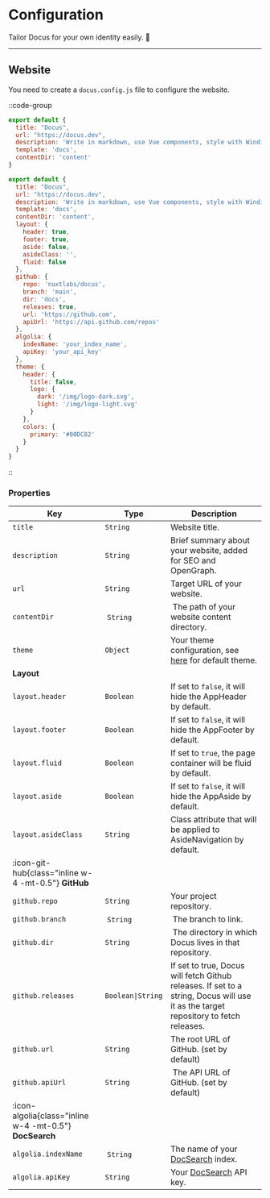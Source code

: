 # Configuration

Tailor Docus for your own identity easily. 🌈

---

## Website

You need to create a `docus.config.js` file to configure the website.

::code-group

```javascript [Default config]
export default {
  title: "Docus",
  url: "https://docus.dev",
  description: 'Write in markdown, use Vue components, style with Windi CSS and enjoy the power of Nuxt.',
  template: 'docs',
  contentDir: 'content'
}
```

```javascript [Full config]
export default {
  title: "Docus",
  url: "https://docus.dev",
  description: 'Write in markdown, use Vue components, style with Windi CSS and enjoy the power of Nuxt.',
  template: 'docs',
  contentDir: 'content',
  layout: {
    header: true,
    footer: true,
    aside: false,
    asideClass: '',
    fluid: false
  },
  github: {
    repo: 'nuxtlabs/docus',
    branch: 'main',
    dir: 'docs',
    releases: true,
    url: 'https://github.com',
    apiUrl: 'https://api.github.com/repos'
  },
  algolia: {
    indexName: 'your_index_name',
    apiKey: 'your_api_key'
  },
  theme: {
    header: {
      title: false,
      logo: {
        dark: '/img/logo-dark.svg',
        light: '/img/logo-light.svg'
      }
    },
    colors: {
      primary: '#00DC82'
    }
  }
}
```

::

### Properties

| Key | Type | Description |
|---------|------|-------------|
| `title` | `String` | Website title. |
| `description` | `String` | Brief summary about your website, added for SEO and OpenGraph. |
| `url` | `String` | Target URL of your website. |
| `contentDir` | `String` | The path of your website content directory. |
| `theme` | `Object` | Your theme configuration, see [here](/theme/settings) for default theme. |
| **Layout** | | |
| `layout.header` | `Boolean` | If set to `false`, it will hide the AppHeader by default. |
| `layout.footer` | `Boolean` | If set to `false`, it will hide the AppFooter by default. |
| `layout.fluid` | `Boolean` | If set to `true`, the page container will be fluid by default. |
| `layout.aside` | `Boolean` | If set to `false`, it will hide the AppAside by default. |
| `layout.asideClass` | `String` | Class attribute that will be applied to AsideNavigation by default. |
| :icon-git-hub{class="inline w-4 -mt-0.5"} **GitHub** | | |
| `github.repo` | `String` | Your project repository. |
| `github.branch` | `String` | The branch to link. |
| `github.dir` | `String` | The directory in which Docus lives in that repository. |
| `github.releases` | `Boolean\|String` | If set to true, Docus will fetch Github releases. If set to a string, Docus will use it as the target repository to fetch releases. |
| `github.url` | `String` | The root URL of GitHub. (set by default) |
| `github.apiUrl` | `String` | The API URL of GitHub. (set by default) |
| :icon-algolia{class="inline w-4 -mt-0.5"} **DocSearch** |
| `algolia.indexName` | `String` | The name of your [DocSearch](https://docsearch.algolia.com) index. |
| `algolia.apiKey` | `String` | Your [DocSearch](https://docsearch.algolia.com) API key. |
